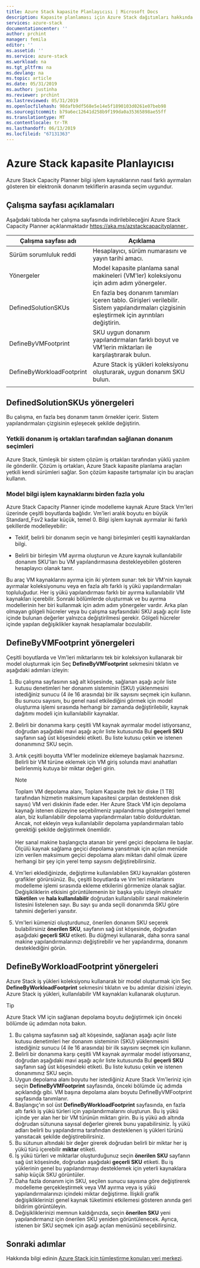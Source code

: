 ```yaml
---
title: Azure Stack kapasite Planlayıcısı | Microsoft Docs
description: Kapasite planlaması için Azure Stack dağıtımları hakkında bilgi edinin.
services: azure-stack
documentationcenter: ''
author: prchint
manager: femila
editor: ''
ms.assetid: ''
ms.service: azure-stack
ms.workload: na
ms.tgt_pltfrm: na
ms.devlang: na
ms.topic: article
ms.date: 05/31/2019
ms.author: justinha
ms.reviewer: prchint
ms.lastreviewed: 05/31/2019
ms.openlocfilehash: 98dafb9df568e5e14e5f1890103d0261e07beb98
ms.sourcegitcommit: b79a6ec12641d258b9f199da0a35365898ae55ff
ms.translationtype: MT
ms.contentlocale: tr-TR
ms.lasthandoff: 06/13/2019
ms.locfileid: "67131363"
---
```

# <a name="azure-stack-capacity-planner"></a>Azure Stack kapasite Planlayıcısı

Azure Stack Capacity Planner bilgi işlem kaynaklarının nasıl farklı ayırmaları gösteren bir elektronik donanım tekliflerin arasında seçim uygundur. 

## <a name="worksheet-descriptions"></a>Çalışma sayfası açıklamaları
Aşağıdaki tabloda her çalışma sayfasında indirilebileceğini Azure Stack Capacity Planner açıklanmaktadır [ https://aka.ms/azstackcapacityplanner ](https://aka.ms/azstackcapacityplanner). 

|Çalışma sayfası adı|Açıklama|
|-----|-----|
|Sürüm sorumluluk reddi|Hesaplayıcı, sürüm numarasını ve yayın tarihi amacı.|
|Yönergeler|Model kapasite planlama sanal makineleri (VM'ler) koleksiyonu için adım adım yönergeler.|
|DefinedSolutionSKUs|En fazla beş donanım tanımları içeren tablo. Girişleri verilebilir. Sistem yapılandırmaları çizgisinin eşleştirmek için ayrıntıları değiştirin.|
|DefineByVMFootprint|SKU uygun donanım yapılandırmaları farklı boyut ve VM'lerin miktarları ile karşılaştırarak bulun.|
|DefineByWorkloadFootprint|Azure Stack iş yükleri koleksiyonu oluşturarak, uygun donanım SKU bulun.|
|  |  |

## <a name="definedsolutionskus-instructions"></a>DefinedSolutionSKUs yönergeleri
Bu çalışma, en fazla beş donanım tanım örnekler içerir. Sistem yapılandırmaları çizgisinin eşleşecek şekilde değiştirin.

### <a name="hardware-selections-provided-by-authorized-hardware-partners"></a>Yetkili donanım iş ortakları tarafından sağlanan donanım seçimleri
Azure Stack, tümleşik bir sistem çözüm iş ortakları tarafından yüklü yazılım ile gönderilir. Çözüm iş ortakları, Azure Stack kapasite planlama araçları yetkili kendi sürümleri sağlar. Son çözüm kapasite tartışmalar için bu araçları kullanın.

### <a name="multiple-ways-to-model-computing-resources"></a>Model bilgi işlem kaynaklarını birden fazla yolu
Azure Stack Capacity Planner içinde modelleme kaynak Azure Stack Vm'leri üzerinde çeşitli boyutlarda bağlıdır. Vm'leri aralık boyutu en büyük Standard_Fsv2 kadar küçük, temel 0. Bilgi işlem kaynak ayırmalar iki farklı şekillerde modelleyebilir:

- Teklif, belirli bir donanım seçin ve hangi birleşimleri çeşitli kaynaklardan bilgi. 

- Belirli bir birleşim VM ayırma oluşturun ve Azure kaynak kullanılabilir donanım SKU'ları bu VM yapılandırmasına destekleyebilen gösteren hesaplayıcı olanak tanır.

Bu araç VM kaynaklarını ayırma için iki yöntem sunar: tek bir VM'nin kaynak ayırmalar koleksiyonunu veya en fazla altı farklı iş yükü yapılandırmaları topluluğudur. Her iş yükü yapılandırması farklı bir ayırma kullanılabilir VM kaynakları içerebilir. Sonraki bölümlerde oluşturmak ve bu ayırma modellerinin her biri kullanmak için adım adım yönergeler vardır. Arka plan olmayan gölgeli hücreler veya bu çalışma sayfasındaki SKU aşağı açılır liste içinde bulunan değerler yalnızca değiştirilmesi gerekir. Gölgeli hücreler içinde yapılan değişiklikler kaynak hesaplamalar bozulabilir.


## <a name="definebyvmfootprint-instructions"></a>DefineByVMFootprint yönergeleri
Çeşitli boyutlarda ve Vm'leri miktarlarını tek bir koleksiyon kullanarak bir model oluşturmak için Seç **DefineByVMFootprint** sekmesini tıklatın ve aşağıdaki adımları izleyin:

1. Bu çalışma sayfasının sağ alt köşesinde, sağlanan aşağı açılır liste kutusu denetimleri her donanım sisteminin (SKU) yüklenmesini istediğiniz sunucu (4 ile 16 arasında) bir ilk sayısını seçmek için kullanın. Bu sunucu sayısını, bu genel nasıl etkilediğini görmek için model oluşturma işlemi sırasında herhangi bir zamanda değiştirilebilir, kaynak dağıtımı modeli için kullanılabilir kaynaklar.
2. Belirli bir donanıma karşı çeşitli VM kaynak ayırmalar model istiyorsanız, doğrudan aşağıdaki mavi aşağı açılır liste kutusunda Bul **geçerli SKU** sayfanın sağ üst köşesindeki etiketi. Bu liste kutusu çekin ve istenen donanımınız SKU seçin.
3. Artık çeşitli boyutta VM'ler modelinize eklemeye başlamak hazırsınız. Belirli bir VM türüne eklemek için VM giriş solunda mavi anahatları belirlenmiş kutuya bir miktar değeri girin.

   > [!NOTE]
   > Toplam VM depolama alanı, Toplam Kapasite (tek bir diske [1 TB] tarafından hizmetin maksimum kapasitesi çarpılan desteklenen disk sayısı) VM veri diskinin ifade eder. Her Azure Stack VM için depolama kaynağı istenen düzeyine seçebilmeniz yapılandırma göstergeleri temel alan, biz kullanılabilir depolama yapılandırmaları tablo doldurduktan. Ancak, not ekleyin veya kullanılabilir depolama yapılandırmaları tablo gerektiği şekilde değiştirmek önemlidir.<br><br>Her sanal makine başlangıçta atanan bir yerel geçici depolama ile başlar. Ölçülü kaynak sağlama geçici depolama yansıtmak için açılan menüde izin verilen maksimum geçici depolama alanı miktarı dahil olmak üzere herhangi bir şey için yerel temp sayısını değiştirebilirsiniz.

4. Vm'leri eklediğinizde, değiştirme kullanılabilen SKU kaynakları gösteren grafikler görürsünüz. Bu, çeşitli boyutlarda ve Vm'leri miktarlarını modelleme işlemi sırasında ekleme etkilerini görmenize olanak sağlar. Değişikliklerin etkisini görüntülemenin bir başka yolu izleyin olmaktır **tüketilen** ve **hala kullanılabilir** doğrudan kullanılabilir sanal makinelerin listesini listelenen sayı. Bu sayı şu anda seçili donanımda SKU göre tahmini değerleri yansıtır.
5. Vm'leri kümenizi oluşturdunuz, önerilen donanım SKU seçerek bulabilirsiniz **önerilen SKU**, sayfanın sağ üst köşesinde, doğrudan aşağıdaki **geçerli SKU** etiketi. Bu düğmeyi kullanarak, daha sonra sanal makine yapılandırmalarınızı değiştirebilir ve her yapılandırma, donanım desteklediğini görün.


## <a name="definebyworkloadfootprint-instructions"></a>DefineByWorkloadFootprint yönergeleri
Azure Stack iş yükleri koleksiyonu kullanarak bir model oluşturmak için Seç **DefineByWorkloadFootprint** sekmesini tıklatın ve bu adımlar dizisini izleyin. Azure Stack iş yükleri, kullanılabilir VM kaynakları kullanarak oluşturun.   

> [!TIP]
> Azure Stack VM için sağlanan depolama boyutu değiştirmek için önceki bölümde üç adımdan nota bakın.

1. Bu çalışma sayfasının sağ alt köşesinde, sağlanan aşağı açılır liste kutusu denetimleri her donanım sisteminin (SKU) yüklenmesini istediğiniz sunucu (4 ile 16 arasında) bir ilk sayısını seçmek için kullanın.
2. Belirli bir donanıma karşı çeşitli VM kaynak ayırmalar model istiyorsanız, doğrudan aşağıdaki mavi aşağı açılır liste kutusunda Bul **geçerli SKU** sayfanın sağ üst köşesindeki etiketi. Bu liste kutusu çekin ve istenen donanımınız SKU seçin.
3. Uygun depolama alanı boyutu her istediğiniz Azure Stack Vm'leriniz için seçin **DefineByVMFootprint** sayfasında, önceki bölümde üç adımda açıklandığı gibi. VM başına depolama alanı boyutu DefineByVMFootprint sayfasında tanımlanır.
4. Başlangıç'ın sol üst **DefineByWorkloadFootprint** sayfasında, en fazla altı farklı iş yükü türleri için yapılandırmalarını oluşturun. Bu iş yükü içinde yer alan her bir VM türünün miktarı girin. Bu iş yükü adı altında doğrudan sütununa sayısal değerler girerek bunu yapabilirsiniz. İş yükü adları belirli bu yapılandırma tarafından desteklenen iş yükleri türünü yansıtacak şekilde değiştirebilirsiniz.
5. Bu sütunun altındaki bir değer girerek doğrudan belirli bir miktar her iş yükü türü içerebilir **miktar** etiketi.
6. İş yükü türleri ve miktarlar oluşturduğunuz seçin **önerilen SKU** sayfanın sağ üst köşesinde, doğrudan aşağıdaki **geçerli SKU** etiketi. Bu iş yüklerinin genel bu yapılandırmayı desteklemek için yeterli kaynaklara sahip küçük SKU görüntüler.
7. Daha fazla donanım için SKU, seçilen sunucu sayısına göre değiştirerek modelleme gerçekleştirmek veya VM ayırma veya iş yükü yapılandırmalarınızı içindeki miktar değiştirme. İlişkili grafik değişikliklerinizi genel kaynak tüketimini etkilemesi gösteren anında geri bildirim görüntüleyin.
8. Değişikliklerinizi memnun kaldığınızda, seçin **önerilen SKU** yeni yapılandırmanız için önerilen SKU yeniden görüntülenecek. Ayrıca, istenen bir SKU seçmek için aşağı açılan menüsünü seçebilirsiniz.

## <a name="next-steps"></a>Sonraki adımlar
Hakkında bilgi edinin [Azure Stack için tümleştirme konuları veri merkezi](azure-stack-datacenter-integration.md).
